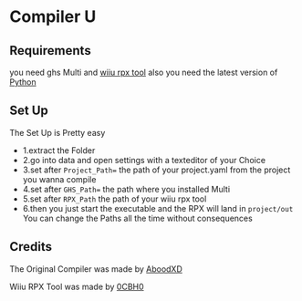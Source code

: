 # Compiler U

## Requirements
you need ghs Multi and [wiiu rpx tool](https://github.com/0CBH0/wiiurpxtool/releases) also you need the latest version of [Python](https://www.python.org/downloads/release/python-3127/)

## Set Up
The Set Up is Pretty easy 
- 1.extract the Folder
- 2.go into data and open settings with a texteditor of your Choice
- 3.set after ``Project_Path=`` the path of your project.yaml from the project you wanna compile
- 4.set after ``GHS_Path=`` the path where you installed Multi
- 5.set after ``RPX_Path`` the path of your wiiu rpx tool
- 6.then you just start the executable and the RPX will land in ``project/out``
You can change the Paths all the time without consequences

## Credits 
The Original Compiler was made by [AboodXD](https://github.com/aboood40091)

Wiiu RPX Tool was made by [0CBH0](https://github.com/0CBH0)
